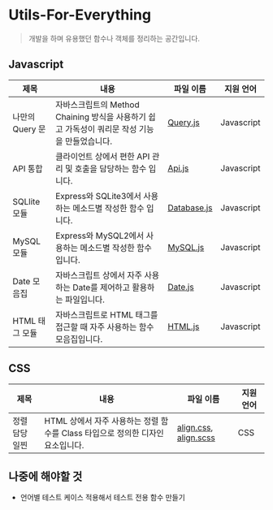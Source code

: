 # Utils-For-Everything

> 개발을 하며 유용했던 함수나 객체를 정리하는 공간입니다.

## Javascript

| 제목            | 내용                                                                                          | 파일 이름                                                                                             | 지원 언어  |
| --------------- | --------------------------------------------------------------------------------------------- | ----------------------------------------------------------------------------------------------------- | ---------- |
| 나만의 Query 문 | 자바스크립트의 Method Chaining 방식을 사용하기 쉽고 가독성이 쿼리문 작성 기능을 만들었습니다. | [Query.js](https://github.com/Pure-Sprinter/Utils-For-Everything/blob/main/javascript/Query.js)       | Javascript |
| API 통합        | 클라이언트 상에서 편한 API 관리 및 호출을 담당하는 함수 입니다.                               | [Api.js](https://github.com/Pure-Sprinter/Utils-For-Everything/blob/main/javascript/Api.js)           | Javascript |
| SQLlite 모듈    | Express와 SQLite3에서 사용하는 메소드별 작성한 함수 입니다.                                   | [Database.js](https://github.com/Pure-Sprinter/Utils-For-Everything/blob/main/javascript/Database.js) | Javascript |
| MySQL 모듈    | Express와 MySQL2에서 사용하는 메소드별 작성한 함수 입니다.                                   | [MySQL.js](https://github.com/Pure-Sprinter/Utils-For-Everything/blob/main/javascript/MySQL.js) | Javascript |
| Date 모음집     | 자바스크립트 상에서 자주 사용하는 Date를 제어하고 활용하는 파일입니다.                        | [Date.js](https://github.com/Pure-Sprinter/Utils-For-Everything/blob/main/javascript/Date.js)         | Javascript |
| HTML 태그 모듈  | 자바스크립트로 HTML 태그를 접근할 때 자주 사용하는 함수 모음집입니다.                         | [HTML.js](https://github.com/Pure-Sprinter/Utils-For-Everything/blob/main/javascript/HTML.js)         | Javascript |

## CSS

| 제목           | 내용                                                                           | 파일 이름                                                                                                                                                                                | 지원 언어 |
| -------------- | ------------------------------------------------------------------------------ | ---------------------------------------------------------------------------------------------------------------------------------------------------------------------------------------- | --------- |
| 정렬 담당 일찐 | HTML 상에서 자주 사용하는 정렬 함수를 Class 타입으로 정의한 디자인 요소입니다. | [align.css](https://github.com/Pure-Sprinter/Utils-For-Everything/blob/main/css/align.css), [align.scss](https://github.com/Pure-Sprinter/Utils-For-Everything/blob/main/css/align.scss) | CSS       |

## 나중에 해야할 것

- 언어별 테스트 케이스 적용해서 테스트 전용 함수 만들기
